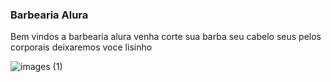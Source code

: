 ### Barbearia Alura
Bem vindos a barbearia alura venha corte sua barba seu cabelo seus pelos corporais deixaremos voce lisinho

![images (1)](https://github.com/srafckz/srafckz/assets/145602724/65a04200-9f4d-4ac4-827a-e62dcaecc4c7)
